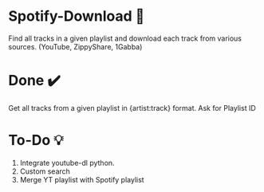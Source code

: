 # Spotify-Download 📁
Find all tracks in a given playlist and download each track from various sources. (YouTube, ZippyShare, 1Gabba)

# Done ✔️
Get all tracks from a given playlist in {artist:track} format.
Ask for Playlist ID


# To-Do 💡
1. Integrate youtube-dl python.
2. Custom search
3. Merge YT playlist with Spotify playlist
